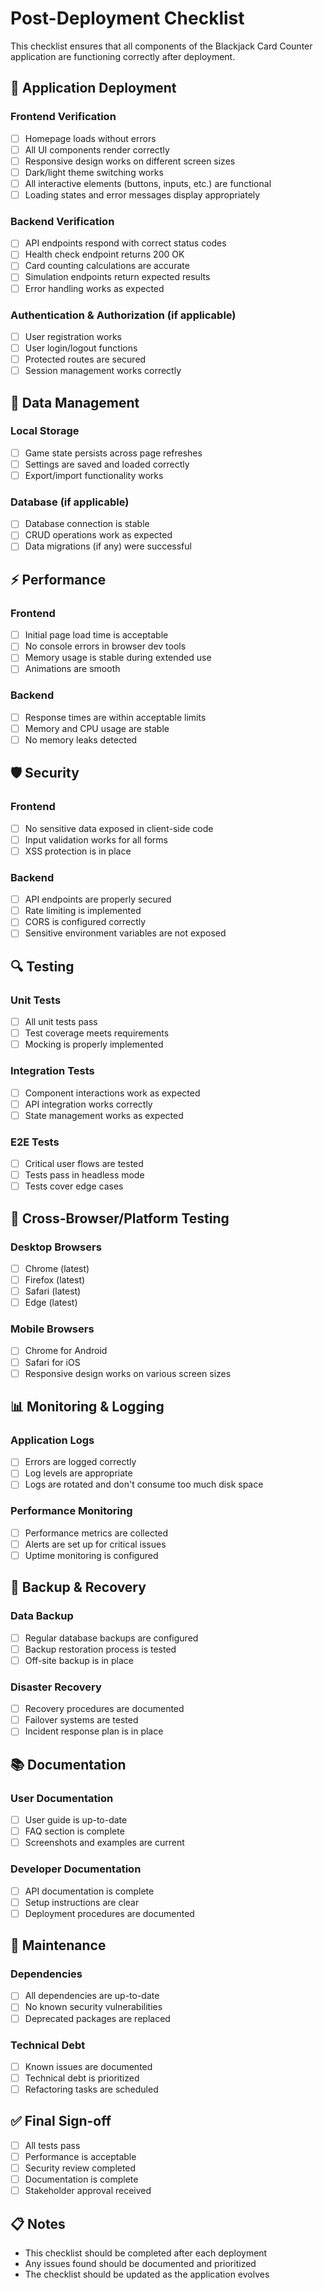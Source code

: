 # Post-Deployment Checklist

This checklist ensures that all components of the Blackjack Card Counter application are functioning correctly after deployment.

## 🚀 Application Deployment

### Frontend Verification
- [ ] Homepage loads without errors
- [ ] All UI components render correctly
- [ ] Responsive design works on different screen sizes
- [ ] Dark/light theme switching works
- [ ] All interactive elements (buttons, inputs, etc.) are functional
- [ ] Loading states and error messages display appropriately

### Backend Verification
- [ ] API endpoints respond with correct status codes
- [ ] Health check endpoint returns 200 OK
- [ ] Card counting calculations are accurate
- [ ] Simulation endpoints return expected results
- [ ] Error handling works as expected

### Authentication & Authorization (if applicable)
- [ ] User registration works
- [ ] User login/logout functions
- [ ] Protected routes are secured
- [ ] Session management works correctly

## 🔄 Data Management

### Local Storage
- [ ] Game state persists across page refreshes
- [ ] Settings are saved and loaded correctly
- [ ] Export/import functionality works

### Database (if applicable)
- [ ] Database connection is stable
- [ ] CRUD operations work as expected
- [ ] Data migrations (if any) were successful

## ⚡ Performance

### Frontend
- [ ] Initial page load time is acceptable
- [ ] No console errors in browser dev tools
- [ ] Memory usage is stable during extended use
- [ ] Animations are smooth

### Backend
- [ ] Response times are within acceptable limits
- [ ] Memory and CPU usage are stable
- [ ] No memory leaks detected

## 🛡️ Security

### Frontend
- [ ] No sensitive data exposed in client-side code
- [ ] Input validation works for all forms
- [ ] XSS protection is in place

### Backend
- [ ] API endpoints are properly secured
- [ ] Rate limiting is implemented
- [ ] CORS is configured correctly
- [ ] Sensitive environment variables are not exposed

## 🔍 Testing

### Unit Tests
- [ ] All unit tests pass
- [ ] Test coverage meets requirements
- [ ] Mocking is properly implemented

### Integration Tests
- [ ] Component interactions work as expected
- [ ] API integration works correctly
- [ ] State management works as expected

### E2E Tests
- [ ] Critical user flows are tested
- [ ] Tests pass in headless mode
- [ ] Tests cover edge cases

## 📱 Cross-Browser/Platform Testing

### Desktop Browsers
- [ ] Chrome (latest)
- [ ] Firefox (latest)
- [ ] Safari (latest)
- [ ] Edge (latest)

### Mobile Browsers
- [ ] Chrome for Android
- [ ] Safari for iOS
- [ ] Responsive design works on various screen sizes

## 📊 Monitoring & Logging

### Application Logs
- [ ] Errors are logged correctly
- [ ] Log levels are appropriate
- [ ] Logs are rotated and don't consume too much disk space

### Performance Monitoring
- [ ] Performance metrics are collected
- [ ] Alerts are set up for critical issues
- [ ] Uptime monitoring is configured

## 🔄 Backup & Recovery

### Data Backup
- [ ] Regular database backups are configured
- [ ] Backup restoration process is tested
- [ ] Off-site backup is in place

### Disaster Recovery
- [ ] Recovery procedures are documented
- [ ] Failover systems are tested
- [ ] Incident response plan is in place

## 📚 Documentation

### User Documentation
- [ ] User guide is up-to-date
- [ ] FAQ section is complete
- [ ] Screenshots and examples are current

### Developer Documentation
- [ ] API documentation is complete
- [ ] Setup instructions are clear
- [ ] Deployment procedures are documented

## 🔧 Maintenance

### Dependencies
- [ ] All dependencies are up-to-date
- [ ] No known security vulnerabilities
- [ ] Deprecated packages are replaced

### Technical Debt
- [ ] Known issues are documented
- [ ] Technical debt is prioritized
- [ ] Refactoring tasks are scheduled

## ✅ Final Sign-off

- [ ] All tests pass
- [ ] Performance is acceptable
- [ ] Security review completed
- [ ] Documentation is complete
- [ ] Stakeholder approval received

## 📋 Notes

- This checklist should be completed after each deployment
- Any issues found should be documented and prioritized
- The checklist should be updated as the application evolves

